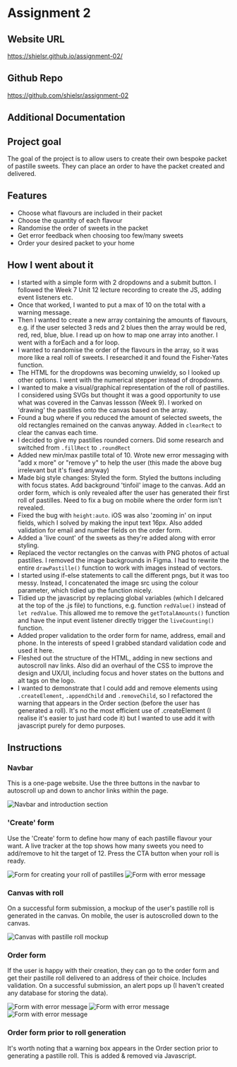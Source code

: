 # Assignment 2

## Website URL
https://shielsr.github.io/assignment-02/

## Github Repo
https://github.com/shielsr/assignment-02

## Additional Documentation


## Project goal
The goal of the project is to allow users to create their own bespoke packet of pastille sweets. They can place an order to have the packet created and delivered.

## Features

- Choose what flavours are included in their packet
- Choose the quantity of each flavour
- Randomise the order of sweets in the packet
- Get error feedback when choosing too few/many sweets
- Order your desired packet to your home


## How I went about it

- I started with a simple form with 2 dropdowns and a submit button. I followed the Week 7 Unit 12 lecture recording to create the JS, adding event listeners etc.
- Once that worked, I wanted to put a max of 10 on the total with a warning message.
- Then I wanted to create a new array containing the amounts of flavours, e.g. if the user selected 3 reds and 2 blues then the array would be red, red, red, blue, blue. I read up on how to map one array into another. I went with a forEach and a for loop.
- I wanted to randomise the order of the flavours in the array, so it was more like a real roll of sweets. I researched it and found the Fisher-Yates function.
- The HTML for the dropdowns was becoming unwieldy, so I looked up other options. I went with the numerical stepper instead of dropdowns.
- I wanted to make a visual/graphical representation of the roll of pastilles. I considered using SVGs but thought it was a good opportunity to use what was covered in the Canvas lessson (Week 9). I worked on 'drawing' the pastilles onto the canvas based on the array.
- Found a bug where if you reduced the amount of selected sweets, the old rectangles remained on the canvas anyway. Added in `clearRect` to clear the canvas each time. 
- I decided to give my pastilles rounded corners. Did some research and switched from `.fillRect` to `.roundRect`
- Added new min/max pastille total of 10. Wrote new error messaging with "add x more" or "remove y" to help the user (this made the above bug irrelevant but it's fixed anyway)
- Made big style changes: Styled the form. Styled the buttons including with focus states. Add background 'tinfoil' image to the canvas. Add an order form, which is only revealed after the user has generated their first roll of pastilles. Need to fix a bug on mobile where the order form isn't revealed.
- Fixed the bug with `height:auto`. iOS was also 'zooming in' on input fields, which I solved by making the input text 16px. Also added validation for email and number fields on the order form.
- Added a 'live count' of the sweets as they're added along with error styling.
- Replaced the vector rectangles on the canvas with PNG photos of actual pastilles. I removed the image backgrounds in Figma. I had to rewrite the entire `drawPastille()` function to work with images instead of vectors.
- I started using if-else statements to call the different pngs, but it was too messy. Instead, I concatenated the image src using the colour parameter, which tidied up the function nicely.
- Tidied up the javascript by replacing global variables (which I delcared at the top of the .js file) to functions, e.g. function `redValue()` instead of `let redValue`. This allowed me to remove the `getTotalAmounts()` function and have the input event listener directly trigger the `liveCounting()` function.
- Added proper validation to the order form for name, address, email and phone. In the interests of speed I grabbed standard validation code and used it here.
- Fleshed out the structure of the HTML, adding in new sections and autoscroll nav links. Also did an overhaul of the CSS to improve the design and UX/UI, including focus and hover states on the buttons and alt tags on the logo.
- I wanted to demonstrate that I could add and remove elements using `.createElement`, `.appendChild` and `.removeChild`, so I refactored the warning that appears in the Order section (before the user has generated a roll). It's no the most efficient use of .createElement (I realise it's easier to just hard code it) but I wanted to use add it with javascript purely for demo purposes.


## Instructions

### Navbar
This is a one-page website. Use the three buttons in the navbar to autoscroll up and down to anchor links within the page.

![Navbar and introduction section](docs/instructions/image01.jpg)

###  'Create' form
Use the 'Create' form to define how many of each pastille flavour your want. A live tracker at the top shows how many sweets you need to add/remove to hit the target of 12.
Press the CTA button when your roll is ready.

![Form for creating your roll of pastilles](docs/instructions/image02.jpg)  ![Form with error message](docs/instructions/image03.jpg)


### Canvas with roll
On a successful form submission, a mockup of the user's pastille roll is generated in the canvas. On mobile, the user is autoscrolled down to the canvas.

![Canvas with pastille roll mockup](docs/instructions/image05.jpg)

### Order form
If the user is happy with their creation, they can go to the order form and get their pastille roll delivered to an address of their choice. Includes validation. On a successful submission, an alert pops up (I haven't created any database for storing the data).

![Form with error message](docs/instructions/image06.jpg)  ![Form with error message](docs/instructions/image07.jpg)  ![Form with error message](docs/instructions/image06.jpg)

### Order form prior to roll generation
It's worth noting that a warning box appears in the Order section prior to generating a pastille roll. This is added & removed via Javascript.